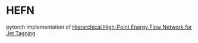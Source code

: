 # HEFN

pytorch implementation of [Hierarchical High-Point Energy Flow Network for Jet Tagging](https://arxiv.org/abs/2308.08300)
